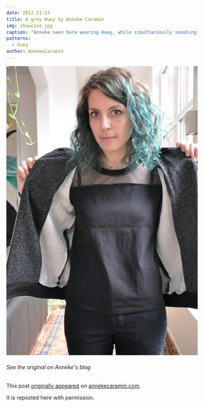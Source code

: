```yaml
---
date: 2017-11-13
title: A grey Huey by Anneke Caramin
img: showcase.jpg
caption: "Anneke seen here wearing Huey, while simultaniously smashing the patriarchy by refusing to smile."
patterns:
  - huey
author: AnnekeCaramin
---
```


![View of the inside](facing.jpg)

<Note>

###### See the original on Anneke's blog
This post [originally appeared](http://www.annekecaramin.com/2017/11/pleasure-dot-loathing-dot-huey-dot.html) 
on [annekecaramin.com](http://www.annekecaramin.com/).

It is reposted here with permission.

</Note>

